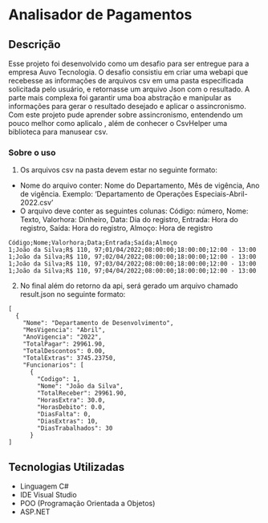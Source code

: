 # Analisador de Pagamentos

## Descrição

Esse projeto foi desenvolvido como um desafio para ser entregue para a empresa Auvo Tecnologia. O desafio consistiu em criar uma webapi que recebesse as informações de arquivos csv em uma pasta especificada solicitada pelo usuário, e retornasse um arquivo Json com o resultado. A parte mais complexa foi garantir uma boa abstração e manipular as informações para gerar o resultado desejado e aplicar o assincronismo. 
Com este projeto pude aprender sobre assincronismo, entendendo um pouco melhor como aplicalo , além de conhecer o CsvHelper uma biblioteca para manusear csv.

### Sobre o uso
1. Os arquivos csv na pasta devem estar no seguinte formato:
- Nome do arquivo conter: Nome do Departamento, Mês de vigência, Ano de vigência. Exemplo: ‘Departamento de Operações Especiais-Abril-2022.csv’
- O arquivo deve conter as seguintes colunas: Código: número, Nome: Texto, Valorhora: Dinheiro, Data: Dia do registro, Entrada: Hora do registro, Saída: Hora do registro, Almoço: Hora de registro
```
Código;Nome;Valorhora;Data;Entrada;Saída;Almoço
1;João da Silva;R$ 110, 97;01/04/2022;08:00:00;18:00:00;12:00 - 13:00
1;João da Silva;R$ 110, 97;02/04/2022;08:00:00;18:00:00;12:00 - 13:00
1;João da Silva;R$ 110, 97;03/04/2022;08:00:00;18:00:00;12:00 - 13:00
1;João da Silva;R$ 110, 97;04/04/2022;08:00:00;18:00:00;12:00 - 13:00
```
2. No final além do retorno da api, será gerado um arquivo chamado result.json no seguinte formato:
```
[
  {
    "Nome": "Departamento de Desenvolvimento",
    "MesVigencia": "Abril",
    "AnoVigencia": "2022",
    "TotalPagar": 29961.90,
    "TotalDescontos": 0.00,
    "TotalExtras": 3745.23750,
    "Funcionarios": [
      {
        "Codigo": 1,
        "Nome": "João da Silva",
        "TotalReceber": 29961.90,
        "HorasExtra": 30.0,
        "HorasDebito": 0.0,
        "DiasFalta": 0,
        "DiasExtras": 10,
        "DiasTrabalhados": 30
      }
]
```

## Tecnologias Utilizadas
- Linguagem C#
- IDE Visual Studio
- POO (Programação Orientada a Objetos)
- ASP.NET


